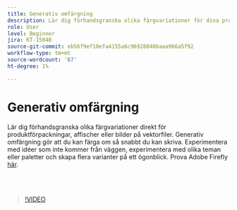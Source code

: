 ```yaml
---
title: Generativ omfärgning
description: Lär dig förhandsgranska olika färgvariationer för dina projekt direkt
role: User
level: Beginner
jira: KT-15040
source-git-commit: eb56f9ef10efa4155a6c96928048baaa966a5f92
workflow-type: tm+mt
source-wordcount: '67'
ht-degree: 1%

---
```


# Generativ omfärgning

Lär dig förhandsgranska olika färgvariationer direkt för produktförpackningar, affischer eller bilder på vektorfiler. Generativ omfärgning gör att du kan färga om så snabbt du kan skriva. Experimentera med idéer som inte kommer från väggen, experimentera med olika teman eller paletter och skapa flera varianter på ett ögonblick. Prova Adobe Firefly [här](https://firefly.adobe.com/).

<br> 

>[!VIDEO](https://video.tv.adobe.com/v/3427610?quality=12&learn=on&hidetitle=true)

